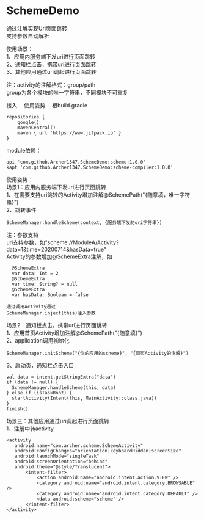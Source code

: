 # SchemeDemo
通过注解实现Uri页面跳转  
支持参数自动解析  
  
使用场景：  
1、应用内服务端下发uri进行页面跳转  
2、通知栏点击，携带uri进行页面跳转  
3、其他应用通过uri调起进行页面跳转  
  
注：activity的注解格式：group/path  
group为各个模块的唯一字符串，不同模块不可重复  

接入：
使用姿势：
根build.gradle
```
repositories {
    google()
    mavenCentral()
    maven { url 'https://www.jitpack.io' }
}
```
module依赖：
```
api 'com.github.Archer1347.SchemeDemo:scheme:1.0.0'
kapt 'com.github.Archer1347.SchemeDemo:scheme-compiler:1.0.0'
```
  
使用姿势：  
场景1：应用内服务端下发uri进行页面跳转  
1、在需要支持uri跳转的Activity增加注解@SchemePath("{随意填，唯一字符串}")  
2、跳转事件  
```
SchemeManager.handleScheme(context, {服务端下发的uri字符串})  
```
    
注：参数支持  
uri支持参数，如"scheme://ModuleA/Activity?data=1&time=20200714&hasData=true"  
Activity的参数增加@SchemeExtra注解，如  
```
  @SchemeExtra  
  var data: Int = 2  
  @SchemeExtra  
  var time: String? = null   
  @SchemeExtra  
  var hasData: Boolean = false  
```
  
```
通过调用Activity通过
SchemeManager.inject(this)注入参数  
```
  
场景2：通知栏点击，携带uri进行页面跳转    
1、应用首页Activity增加注解@SchemePath("{随意填}")  
2、application调用初始化  
```
SchemeManager.initScheme("{你的应用的scheme}", "{首页Activity的注解}")  
```
3、启动页，通知栏点击入口  
```
val data = intent.getStringExtra("data")  
if (data != null) {  
  SchemeManager.handleScheme(this, data)  
} else if (isTaskRoot) {  
  startActivity(Intent(this, MainActivity::class.java))   
}  
finish()  
```
    
场景三：其他应用通过uri调起进行页面跳转  
1、注册中转activity  
```
<activity  
   android:name="com.archer.scheme.SchemeActivity"  
   android:configChanges="orientation|keyboardHidden|screenSize"  
   android:launchMode="singleTask"  
   android:screenOrientation="behind"  
   android:theme="@style/Translucent">  
       <intent-filter>  
           <action android:name="android.intent.action.VIEW" />   
           <category android:name="android.intent.category.BROWSABLE" />  
           <category android:name="android.intent.category.DEFAULT" />  
           <data android:scheme="scheme" />   
       </intent-filter>  
</activity> 
```
            
        
   

